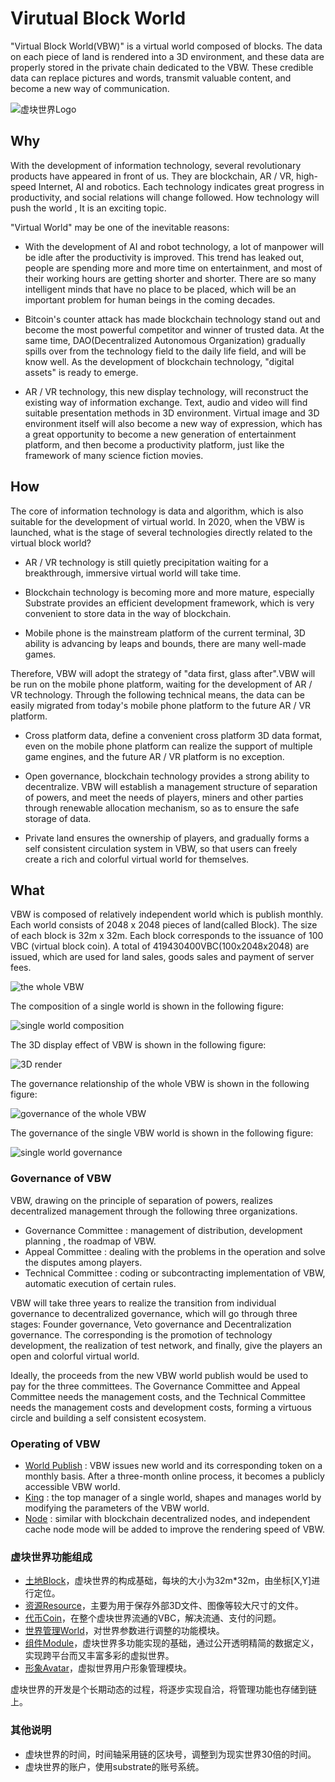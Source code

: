 # Virutual Block World

"Virtual Block World(VBW)" is a virtual world composed of blocks. The data on each piece of land is rendered into a 3D environment, and these data are properly stored in the private chain dedicated to the VBW. These credible data can replace pictures and words, transmit valuable content, and become a new way of communication.

![虚块世界Logo](/Users/fuzhongqiang/Desktop/www/VirtualBlockWorld/bluemap/static/logo.png)



## Why

With the development of information technology, several revolutionary products have appeared in front of us. They are blockchain, AR / VR, high-speed Internet, AI and robotics. Each technology indicates great progress in productivity, and social relations will change followed. How technology  will push the world , It is an exciting topic.

"Virtual World" may be one of the inevitable reasons:

* With the development of AI and robot technology, a lot of manpower will be idle after the productivity is improved. This trend has leaked out, people are spending more and more time on entertainment, and most of their working hours are getting shorter and shorter. There are so many intelligent minds that have no place to be placed, which will be an important problem for human beings in the coming decades.

* Bitcoin's counter attack has made blockchain technology stand out and become the most powerful competitor and winner of trusted data. At the same time, DAO(Decentralized Autonomous Organization) gradually spills over from the technology field to the daily life field, and will be know well. As the development of blockchain technology, "digital assets" is ready to emerge.

* AR / VR technology, this new display technology, will reconstruct the existing way of information exchange. Text, audio and video will find suitable presentation methods in 3D environment. Virtual image and 3D environment itself will also become a new way of expression, which has a great opportunity to become a new generation of entertainment platform, and then become a productivity platform, just like the framework of many science fiction movies.

  

## How

The core of information technology is data and algorithm, which is also suitable for the development of virtual world. In 2020, when the VBW is launched, what is the stage of several technologies directly related to the virtual block world?

* AR / VR technology is still quietly precipitation waiting for a breakthrough, immersive virtual world will take time.

* Blockchain technology is becoming more and more mature, especially Substrate provides an efficient development framework, which is very convenient to store data in the way of blockchain.

* Mobile phone is the mainstream platform of the current terminal, 3D ability is advancing by leaps and bounds, there are many well-made games.

  

Therefore, VBW will adopt the strategy of "data first, glass after".VBW will be run on the mobile phone platform, waiting for the development of AR / VR technology. Through the following technical means, the data can be easily migrated from today's mobile phone platform to the future AR / VR platform.

* Cross platform data, define a convenient cross platform 3D data format, even on the mobile phone platform can realize the support of multiple game engines, and the future AR / VR platform is no exception.

* Open governance, blockchain technology provides a strong ability to decentralize. VBW will establish a management structure of separation of powers, and meet the needs of players, miners and other parties through renewable allocation mechanism, so as to ensure the safe storage of data.

* Private land ensures the ownership of players, and gradually forms a self consistent circulation system in VBW, so that users can freely create a rich and colorful virtual world for themselves.

  

## What

VBW is composed of relatively independent world which is publish monthly. Each world consists of 2048 x 2048 pieces of land(called Block). The size of each block is 32m x 32m. Each block corresponds to the issuance of 100 VBC (virtual block coin). A total of 419430400VBC(100x2048x2048) are issued, which are used for land sales, goods sales and payment of server fees.

![the whole VBW](static/vbw_en.jpg)

The composition of a single world is shown in the following figure:

![single world composition](static/single_en.jpg)

The 3D display effect of VBW is shown in the following figure:

![3D render](static/summary_cn.jpg)

The governance relationship of the whole VBW is shown in the following figure:

![governance of the whole VBW](static/relation_en.jpg)

The governance of the single VBW world is shown in the following figure:

![single world governance](/Users/fuzhongqiang/Desktop/www/VirtualBlockWorld/bluemap/static/governance_cn.jpg)

### Governance of VBW

VBW, drawing on the principle of separation of powers, realizes decentralized management through the following three organizations.

* Governance Committee : management of distribution, development planning , the roadmap of VBW.
* Appeal Committee : dealing with the problems in the operation and solve the disputes among players.
* Technical Committee : coding or subcontracting  implementation of VBW, automatic execution of certain rules.

VBW will take three years to realize the transition from individual governance to decentralized governance, which will go through three stages: Founder governance, Veto governance and Decentralization governance. The corresponding is the promotion of technology development, the realization of test network, and finally, give the players an open and colorful virtual world.

Ideally, the proceeds from the new VBW world publish would be used to pay for the three committees. The Governance Committee and Appeal Committee needs the management costs, and the Technical Committee needs the management costs and development costs, forming a virtuous circle and building a self consistent ecosystem.



### Operating of VBW

* [World Publish](en/publish.md) : VBW issues new world and its corresponding token on a monthly basis. After a three-month online process, it becomes a publicly accessible VBW world.
* [King](en/king.md) : the top manager of a single world, shapes and manages  world by modifying the parameters of the VBW world.
* [Node](en/node.md) : similar with blockchain decentralized nodes, and independent cache node mode will be added to improve the rendering speed of VBW.



### 虚块世界功能组成

* [土地Block](cn/block.md)，虚块世界的构成基础，每块的大小为32m*32m，由坐标[X,Y]进行定位。
* [资源Resource](cn/resource.md)，主要为用于保存外部3D文件、图像等较大尺寸的文件。
* [代币Coin](cn/coin.md)，在整个虚块世界流通的VBC，解决流通、支付的问题。
* [世界管理World](cn/world.md)，对世界参数进行调整的功能模块。
* [组件Module](cn/module.md)，虚块世界多功能实现的基础，通过公开透明精简的数据定义，实现跨平台而又丰富多彩的虚拟世界。
* [形象Avatar](cn/avatar.md)，虚拟世界用户形象管理模块。

虚块世界的开发是个长期动态的过程，将逐步实现自洽，将管理功能也存储到链上。



### 其他说明

* 虚块世界的时间，时间轴采用链的区块号，调整到为现实世界30倍的时间。
* 虚块世界的账户，使用substrate的账号系统。

